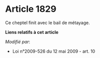 # Article 1829

Ce cheptel finit avec le bail de métayage.

**Liens relatifs à cet article**

_Modifié par_:

  - Loi n°2009-526 du 12 mai 2009 - art. 10
